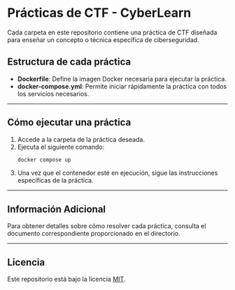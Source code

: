 
# Prácticas de CTF - CyberLearn

Cada carpeta en este repositorio contiene una práctica de CTF diseñada para enseñar un concepto o técnica específica de ciberseguridad.

## Estructura de cada práctica

- **Dockerfile**: Define la imagen Docker necesaria para ejecutar la práctica.
- **docker-compose.yml**: Permite iniciar rápidamente la práctica con todos los servicios necesarios.

---

## Cómo ejecutar una práctica

1. Accede a la carpeta de la práctica deseada.
2. Ejecuta el siguiente comando:
   ```bash
   docker compose up
   ```
3. Una vez que el contenedor esté en ejecución, sigue las instrucciones específicas de la práctica.

---

## Información Adicional

Para obtener detalles sobre cómo resolver cada práctica, consulta el documento correspondiente proporcionado en el directorio.

---

## Licencia

Este repositorio está bajo la licencia [MIT](LICENSE).
